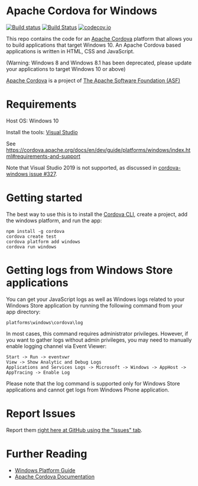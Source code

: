 <!--
#
# Licensed to the Apache Software Foundation (ASF) under one
# or more contributor license agreements.  See the NOTICE file
# distributed with this work for additional information
# regarding copyright ownership.  The ASF licenses this file
# to you under the Apache License, Version 2.0 (the
# "License"); you may not use this file except in compliance
# with the License.  You may obtain a copy of the License at
#
# http://www.apache.org/licenses/LICENSE-2.0
#
# Unless required by applicable law or agreed to in writing,
# software distributed under the License is distributed on an
# "AS IS" BASIS, WITHOUT WARRANTIES OR CONDITIONS OF ANY
#  KIND, either express or implied.  See the License for the
# specific language governing permissions and limitations
# under the License.
#
-->

# Apache Cordova for Windows

[![Build status](https://ci.appveyor.com/api/projects/status/19h1fq0lyvwtei05/branch/master)](https://ci.appveyor.com/project/Humbedooh/cordova-windows/branch/master)
[![Build Status](https://travis-ci.org/apache/cordova-windows.svg?branch=master)](https://travis-ci.org/apache/cordova-windows)
[![codecov.io](https://codecov.io/github/apache/cordova-windows/coverage.svg?branch=master)](https://codecov.io/github/apache/cordova-windows?branch=master)

This repo contains the code for an [Apache Cordova](http://cordova.apache.org) platform that allows you to build applications that target Windows 10. An Apache Cordova based applications is written in HTML, CSS and JavaScript.

(Warning: Windows 8 and Windows 8.1 has been deprecated, please update your applications to target Windows 10 or above)

[Apache Cordova](http://cordova.apache.org) is a project of [The Apache Software Foundation (ASF)](http://apache.org)

# Requirements

Host OS: Windows 10

Install the tools: [Visual Studio](http://www.visualstudio.com/downloads)

See https://cordova.apache.org/docs/en/dev/guide/platforms/windows/index.html#requirements-and-support

Note that Visual Studio 2019 is not supported, as discussed in [cordova-windows issue #327](https://github.com/apache/cordova-windows/issues/327).

# Getting started

The best way to use this is to install the [Cordova CLI](https://www.npmjs.com/package/cordova), create a project, add the windows platform, and run the app:

	npm install -g cordova
	cordova create test
	cordova platform add windows
	cordova run windows

# Getting logs from Windows Store applications

You can get your JavaScript logs as well as Windows logs related to your Windows Store application by running the following command from your app directory:

	platforms\windows\cordova\log

In most cases, this command requires administrator privileges. However, if you want to gather logs without admin privileges, you may need to manually enable logging channel via Event Viewer:

	Start -> Run -> eventvwr
	View -> Show Analytic and Debug Logs
	Applications and Services Logs -> Microsoft -> Windows -> AppHost -> AppTracing -> Enable Log

Please note that the log command is supported only for Windows Store applications and cannot get logs from Windows Phone application.

# Report Issues

Report them [right here at GitHub using the "Issues" tab](https://github.com/apache/cordova-windows/issues).

# Further Reading

- [Windows Platform Guide](https://cordova.apache.org/docs/en/latest/guide/platforms/windows/index.html)
- [Apache Cordova Documentation](http://docs.cordova.io)
